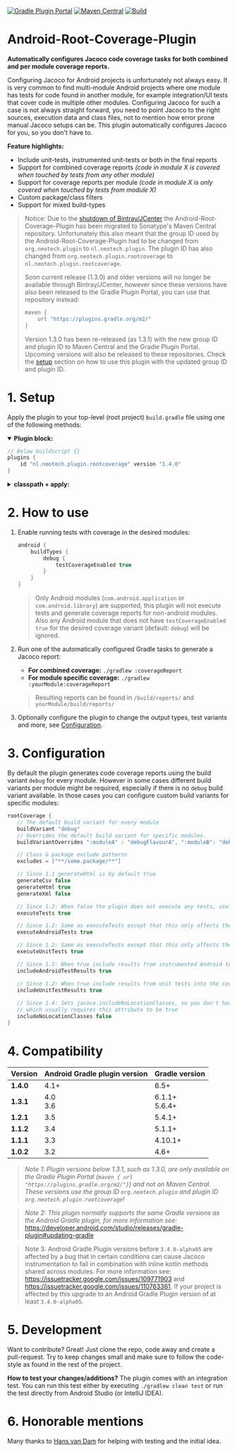 [![Gradle Plugin Portal](https://img.shields.io/maven-metadata/v/https/plugins.gradle.org/m2/nl.neotech.plugin/android-root-coverage-plugin/maven-metadata.xml.svg?label=Gradle%20Plugin%20Portal)](https://plugins.gradle.org/plugin/nl.neotech.plugin.rootcoverage)
[![Maven Central](https://img.shields.io/maven-central/v/nl.neotech.plugin/android-root-coverage-plugin?label=Maven%20Central)](https://search.maven.org/artifact/nl.neotech.plugin/android-root-coverage-plugin)
[![Build](https://github.com/NeoTech-Software/Android-Root-Coverage-Plugin/actions/workflows/build.yml/badge.svg?branch=master)](https://github.com/NeoTech-Software/Android-Root-Coverage-Plugin/actions/workflows/build.yml)

# Android-Root-Coverage-Plugin
**Automatically configures Jacoco code coverage tasks for both combined and per module coverage reports.**

Configuring Jacoco for Android projects is unfortunately not always easy. It is very common to find multi-module Android
projects where one module has tests for code found in another module, for example integration/UI tests that cover code
in multiple other modules. Configuring Jacoco for such a case is not always straight forward, you need to point Jacoco
to the right sources, execution data and class files, not to mention how error prone manual Jacoco setups can be. This
plugin automatically configures Jacoco for you, so you don't have to.

**Feature highlights:**
- Include unit-tests, instrumented unit-tests or both in the final reports
- Support for combined coverage reports *(code in module X is covered when touched by tests from any other module)*
- Support for coverage reports per module *(code in module X is only covered when touched by tests from module X)*
- Custom package/class filters
- Support for mixed build-types

> Notice: Due to the [shutdown of Bintray/JCenter](https://jfrog.com/blog/into-the-sunset-bintray-jcenter-gocenter-and-chartcenter/)
> the Android-Root-Coverage-Plugin has been migrated
> to Sonatype's Maven Central repository. Unfortunately this also meant that the group ID used by
> the Android-Root-Coverage-Plugin had to be changed from `org.neotech.plugin` to
> `nl.neotech.plugin`. The plugin ID has also changed from `org.neotech.plugin.rootcoverage` to
> `nl.neotech.plugin.rootcoverage`.
>
> Soon current release (1.3.0) and older versions will no longer be available through
> Bintray/JCenter, however since these versions have also been released to the Gradle Plugin Portal,
> you can use that repository instead:
> ```groovy
> maven {
>     url "https://plugins.gradle.org/m2/"
> }
> ```
>
> Version 1.3.0 has been re-released (as 1.3.1) with the new group ID and plugin ID to Maven Central and
> the Gradle Plugin Portal. Upcoming versions will also be released to these repositories. Check the
> [setup](#1-setup) section on how to use this plugin with the updated group ID and plugin ID.


# 1. Setup
Apply the plugin to your top-level (root project) `build.gradle` file using one of the
following methods:

<details open>
  <summary><strong>Plugin block:</strong></summary>

  ```groovy
  // Below buildscript {}
  plugins {
      id "nl.neotech.plugin.rootcoverage" version "1.4.0"
  }
  ```
</details>

<details>
  <summary><strong>classpath + apply:</strong></summary>

   ```groovy
   apply plugin: 'nl.neotech.plugin.rootcoverage'

buildscript {
   dependencies {
      classpath 'nl.neotech.plugin:android-root-coverage-plugin:1.4.0'
   }
}
   ```
</details>


# 2. How to use

1. Enable running tests with coverage in the desired modules:

   ```groovy
   android {
       buildTypes {
           debug {
               testCoverageEnabled true
           }
       }
   }
   ```

   > Only Android modules (`com.android.application` or `com.android.library`) are supported, this plugin will not execute
   tests and generate coverage reports for non-android modules. Also any Android module that does not have
   > `testCoverageEnabled true` for the desired coverage variant (default: `debug`) will be ignored.

2. Run one of the automatically configured Gradle tasks to generate a Jacoco report:
   - **For combined coverage:** `./gradlew :coverageReport`
   - **For module specific coverage:** `./gradlew :yourModule:coverageReport`

   > Resulting reports can be found in `/build/reports/` and `yourModule/build/reports/`

3. Optionally configure the plugin to change the output types, test variants and more, see
   [Configuration](#3-configuration).


# 3. Configuration
By default the plugin generates code coverage reports using the build variant `debug` for every
module. However in some cases different build variants per module might be required, especially if
there is no `debug` build variant available. In those cases you can configure custom build variants
for specific modules:

```groovy
rootCoverage {
   // The default build variant for every module
   buildVariant "debug"
   // Overrides the default build variant for specific modules.
   buildVariantOverrides ":moduleA" : "debugFlavourA", ":moduleB": "debugFlavourA"

   // Class & package exclude patterns
   excludes = ["**/some.package/**"]

   // Since 1.1 generateHtml is by default true
   generateCsv false
   generateHtml true
   generateXml false

   // Since 1.2: When false the plugin does not execute any tests, useful when you run the tests manually or remote (Firebase Test Lab)
   executeTests true

   // Since 1.2: Same as executeTests except that this only affects the instrumented Android tests
   executeAndroidTests true

   // Since 1.2: Same as executeTests except that this only affects the unit tests
   executeUnitTests true

   // Since 1.2: When true include results from instrumented Android tests into the coverage report
   includeAndroidTestResults true

   // Since 1.2: When true include results from unit tests into the coverage report
   includeUnitTestResults true
   
   // Since 1.4: Sets jacoco.includeNoLocationClasses, so you don't have to. Helpful when using Robolectric
   // which usually requires this attribute to be true
   includeNoLocationClasses false
}
```


# 4. Compatibility
| Version       | Android Gradle plugin version | Gradle version    |
| ------------- | ----------------------------- | ----------------- |
| **1.4.0**     | 4.1+                          | 6.5+              |
| **1.3.1**     | 4.0<br/>3.6                   | 6.1.1+<br/>5.6.4+ |
| **1.2.1**     | 3.5                           | 5.4.1+            |
| **1.1.2**     | 3.4                           | 5.1.1+            |
| **1.1.1**     | 3.3                           | 4.10.1+           |
| **1.0.2**     | 3.2                           | 4.6+              |

> *Note 1: Plugin versions below 1.3.1, such as 1.3.0, are only available on the Gradle Plugin Portal
(`maven { url "https://plugins.gradle.org/m2/"}`) and not on Maven Central. These versions use the
group ID `org.neotech.plugin` and plugin ID `org.neotech.plugin.rootcoverage`!*

> *Note 2: This plugin normally supports the same Gradle versions as the Android Gradle plugin, for more information
> see:* <https://developer.android.com/studio/releases/gradle-plugin#updating-gradle>

> Note 3: Android Gradle Plugin versions before `3.4.0-alpha05` are affected by a bug that in certain conditions can
cause Jacoco instrumentation to fail in combination with inline kotlin methods shared across modules. For more information
see: <https://issuetracker.google.com/issues/109771903> and <https://issuetracker.google.com/issues/110763361>.
If your project is affected by this upgrade to an Android Gradle Plugin version of at least `3.4.0-alpha05`.


# 5. Development
Want to contribute? Great! Just clone the repo, code away and create a pull-request. Try to keep changes small and make
sure to follow the code-style as found in the rest of the project.

**How to test your changes/additions?**
The plugin comes with an integration test. You can run this test either by executing
`./gradlew clean test` or run the test directly from Android Studio (or IntelliJ IDEA).


# 6. Honorable mentions
Many thanks to [Hans van Dam](https://github.com/hansvdam) for helping with testing and the initial idea.